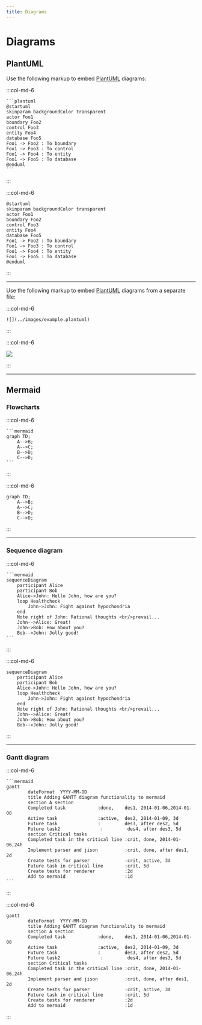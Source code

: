 ```yaml
---
title: Diagrams
---
```


# Diagrams

## PlantUML

Use the following markup to embed [PlantUML](http://plantuml.com/) diagrams:

:::col-md-6

    ```plantuml
    @startuml
    skinparam backgroundColor transparent
    actor Foo1
    boundary Foo2
    control Foo3
    entity Foo4
    database Foo5
    Foo1 -> Foo2 : To boundary
    Foo1 -> Foo3 : To control
    Foo1 -> Foo4 : To entity
    Foo1 -> Foo5 : To database
    @enduml
    ```

:::

:::col-md-6

```plantuml
@startuml
skinparam backgroundColor transparent
actor Foo1
boundary Foo2
control Foo3
entity Foo4
database Foo5
Foo1 -> Foo2 : To boundary
Foo1 -> Foo3 : To control
Foo1 -> Foo4 : To entity
Foo1 -> Foo5 : To database
@enduml
```

:::

***

Use the following markup to embed [PlantUML](http://plantuml.com/) diagrams from a separate file:

:::col-md-6

    ![](../images/example.plantuml)

:::

:::col-md-6

![](../images/example.plantuml)

:::

***

## Mermaid

### Flowcharts

:::col-md-6

    ```mermaid
    graph TD;
        A-->B;
        A-->C;
        B-->D;
        C-->D;
    ```

:::

:::col-md-6

```mermaid
graph TD;
    A-->B;
    A-->C;
    B-->D;
    C-->D;
```

:::

***

### Sequence diagram

:::col-md-6

    ```mermaid
    sequenceDiagram
        participant Alice
        participant Bob
        Alice->John: Hello John, how are you?
        loop Healthcheck
            John->John: Fight against hypochondria
        end
        Note right of John: Rational thoughts <br/>prevail...
        John-->Alice: Great!
        John->Bob: How about you?
        Bob-->John: Jolly good!
    ```

:::

:::col-md-6

```mermaid
sequenceDiagram
    participant Alice
    participant Bob
    Alice->John: Hello John, how are you?
    loop Healthcheck
        John->John: Fight against hypochondria
    end
    Note right of John: Rational thoughts <br/>prevail...
    John-->Alice: Great!
    John->Bob: How about you?
    Bob-->John: Jolly good!
```

:::

***

### Gantt diagram

:::col-md-6

    ```mermaid
    gantt
            dateFormat  YYYY-MM-DD
            title Adding GANTT diagram functionality to mermaid
            section A section
            Completed task            :done,    des1, 2014-01-06,2014-01-08
            Active task               :active,  des2, 2014-01-09, 3d
            Future task               :         des3, after des2, 5d
            Future task2               :         des4, after des3, 5d
            section Critical tasks
            Completed task in the critical line :crit, done, 2014-01-06,24h
            Implement parser and jison          :crit, done, after des1, 2d
            Create tests for parser             :crit, active, 3d
            Future task in critical line        :crit, 5d
            Create tests for renderer           :2d
            Add to mermaid                      :1d
    ```

:::

:::col-md-6

```mermaid
gantt
        dateFormat  YYYY-MM-DD
        title Adding GANTT diagram functionality to mermaid
        section A section
        Completed task            :done,    des1, 2014-01-06,2014-01-08
        Active task               :active,  des2, 2014-01-09, 3d
        Future task               :         des3, after des2, 5d
        Future task2               :         des4, after des3, 5d
        section Critical tasks
        Completed task in the critical line :crit, done, 2014-01-06,24h
        Implement parser and jison          :crit, done, after des1, 2d
        Create tests for parser             :crit, active, 3d
        Future task in critical line        :crit, 5d
        Create tests for renderer           :2d
        Add to mermaid                      :1d
```

:::